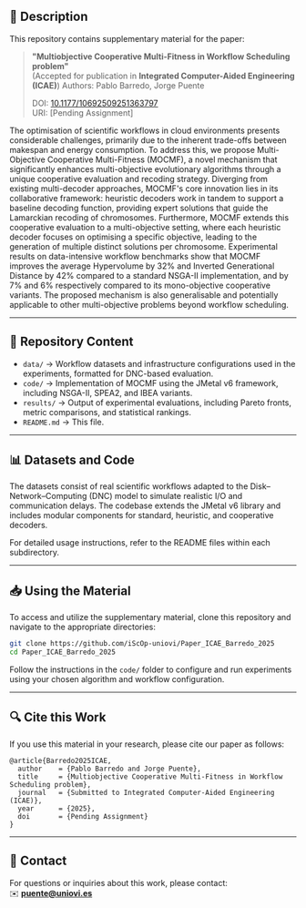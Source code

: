 
## 📄 Description
This repository contains supplementary material for the paper:

> **"Multiobjective Cooperative Multi-Fitness in Workflow Scheduling problem"**  
> (Accepted for publication in **Integrated Computer-Aided Engineering (ICAE)**)
> Authors: Pablo Barredo, Jorge Puente  
>
> DOI: [10.1177/10692509251363797](https://doi.org/10.1177/10692509251363797)  
> URI: [Pending Assignment]

The optimisation of scientific workflows in cloud environments presents considerable challenges, primarily due to the inherent trade-offs between makespan and energy consumption. To address this, we propose Multi-Objective Cooperative Multi-Fitness (MOCMF), a novel mechanism that significantly enhances multi-objective evolutionary algorithms through a unique cooperative evaluation and recoding strategy. Diverging from existing multi-decoder approaches, MOCMF's core innovation lies in its collaborative framework: heuristic decoders work in tandem to support a baseline decoding function, providing expert solutions that guide the Lamarckian recoding of chromosomes. Furthermore, MOCMF extends this cooperative evaluation to a multi-objective setting, where each heuristic decoder focuses on optimising a specific objective, leading to the generation of multiple distinct solutions per chromosome. 
Experimental results on data-intensive workflow benchmarks show that MOCMF improves the average Hypervolume by 32% and Inverted Generational Distance by 42% compared to a standard NSGA-II implementation, and by 7% and 6% respectively compared to its mono-objective cooperative variants. The proposed mechanism is also generalisable and potentially applicable to other multi-objective problems beyond workflow scheduling.

---

## 📂 Repository Content

- `data/` → Workflow datasets and infrastructure configurations used in the experiments, formatted for DNC-based evaluation.
- `code/` → Implementation of MOCMF using the JMetal v6 framework, including NSGA-II, SPEA2, and IBEA variants.
- `results/` → Output of experimental evaluations, including Pareto fronts, metric comparisons, and statistical rankings.
- `README.md` → This file.

---

## 📊 Datasets and Code

The datasets consist of real scientific workflows adapted to the Disk–Network–Computing (DNC) model to simulate realistic I/O and communication delays. The codebase extends the JMetal v6 library and includes modular components for standard, heuristic, and cooperative decoders.

For detailed usage instructions, refer to the README files within each subdirectory.

---

## 📥 Using the Material

To access and utilize the supplementary material, clone this repository and navigate to the appropriate directories:

```bash
git clone https://github.com/iScOp-uniovi/Paper_ICAE_Barredo_2025
cd Paper_ICAE_Barredo_2025
```

Follow the instructions in the `code/` folder to configure and run experiments using your chosen algorithm and workflow configuration.

---

## 🔍 Cite this Work

If you use this material in your research, please cite our paper as follows:

```
@article{Barredo2025ICAE,
  author    = {Pablo Barredo and Jorge Puente},
  title     = {Multiobjective Cooperative Multi-Fitness in Workflow Scheduling problem},
  journal   = {Submitted to Integrated Computer-Aided Engineering (ICAE)},
  year      = {2025},
  doi       = {Pending Assignment}
}
```

---

## 📧 Contact
For questions or inquiries about this work, please contact:  
✉️ **[puente@uniovi.es](mailto:puente@uniovi.es)**
